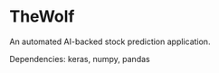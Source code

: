 # TheWolf

An automated AI-backed stock prediction application.

Dependencies: keras, numpy, pandas
